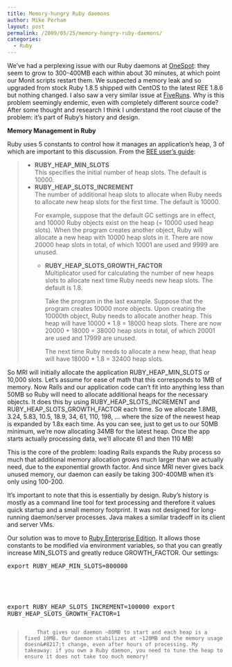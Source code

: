 ```yaml
---
title: Memory-hungry Ruby daemons
author: Mike Perham
layout: post
permalink: /2009/05/25/memory-hungry-ruby-daemons/
categories:
  - Ruby
---
```

We&#8217;ve had a perplexing issue with our Ruby daemons at [OneSpot][1]: they seem to grow to 300-400MB each within about 30 minutes, at which point our Monit scripts restart them. We suspected a memory leak and so upgraded from stock Ruby 1.8.5 shipped with CentOS to the latest REE 1.8.6 but nothing changed. I also saw a very similar issue at [FiveRuns][2]. Why is this problem seemingly endemic, even with completely different source code? After some thought and research I think I understand the root clause of the problem: it&#8217;s part of Ruby&#8217;s history and design.

**Memory Management in Ruby**

Ruby uses 5 constants to control how it manages an application&#8217;s heap, 3 of which are important to this discussion. From the [REE user&#8217;s guide][3]:

> *   **RUBY\_HEAP\_MIN_SLOTS**  
>     This specifies the initial number of heap slots. The default is 10000. 
> *   **RUBY\_HEAP\_SLOTS_INCREMENT**  
>     The number of additional heap slots to allocate when Ruby needs to allocate new heap slots for the first time. The default is 10000.</p> 
>     For example, suppose that the default GC settings are in effect, and 10000 Ruby objects exist on the heap (= 10000 used heap slots). When the program creates another object, Ruby will allocate a new heap with 10000 heap slots in it. There are now 20000 heap slots in total, of which 10001 are used and 9999 are unused. </li> 
>     *   **RUBY\_HEAP\_SLOTS\_GROWTH\_FACTOR**  
>         Multiplicator used for calculating the number of new heaps slots to allocate next time Ruby needs new heap slots. The default is 1.8.</p> 
>         Take the program in the last example. Suppose that the program creates 10000 more objects. Upon creating the 10000th object, Ruby needs to allocate another heap. This heap will have 10000 * 1.8 = 18000 heap slots. There are now 20000 + 18000 = 38000 heap slots in total, of which 20001 are used and 17999 are unused.
>         
>         The next time Ruby needs to allocate a new heap, that heap will have 18000 * 1.8 = 32400 heap slots. </li> </ul> </blockquote> 
>         So MRI will initially allocate the application RUBY\_HEAP\_MIN\_SLOTS or 10,000 slots. Let&#8217;s assume for ease of math that this corresponds to 1MB of memory. Now Rails and our application code can&#8217;t fit into anything less than 50MB so Ruby will need to allocate additional heaps for the necessary objects. It does this by using RUBY\_HEAP\_SLOTS\_INCREMENT and RUBY\_HEAP\_SLOTS\_GROWTH\_FACTOR each time. So we allocate 1.8MB, 3.24, 5.83, 10.5, 18.9, 34, 61, 110, 198, &#8230; where the size of the newest heap is expanded by 1.8x each time. As you can see, just to get us to our 50MB minimum, we&#8217;re now allocating 34MB for the latest heap. Once the app starts actually processing data, we&#8217;ll allocate 61 and then 110 MB!
>         
>         This is the core of the problem: loading Rails expands the Ruby process so much that additional memory allocation grows much larger than we actually need, due to the exponential growth factor. And since MRI never gives back unused memory, our daemon can easily be taking 300-400MB when it&#8217;s only using 100-200.
>         
>         It&#8217;s important to note that this is essentially by design. Ruby&#8217;s history is mostly as a command line tool for text processing and therefore it values quick startup and a small memory footprint. It was not designed for long-running daemon/server processes. Java makes a similar tradeoff in its client and server VMs.
>         
>         Our solution was to move to [Ruby Enterprise Edition][4]. It allows those constants to be modified via environment variables, so that you can greatly increase MIN\_SLOTS and greatly reduce GROWTH\_FACTOR. Our settings:
>         
>         <pre lang="sh">export RUBY_HEAP_MIN_SLOTS=800000
export RUBY_HEAP_SLOTS_INCREMENT=100000
export RUBY_HEAP_SLOTS_GROWTH_FACTOR=1
</pre>
>         
>         That gives our daemon ~80MB to start and each heap is a fixed 10MB. Our daemon stabilizes at ~120MB and the memory usage doesn&#8217;t change, even after hours of processing. My takeaway: if you own a Ruby daemon, you need to tune the heap to ensure it does not take too much memory!

 [1]: http://www.onespot.com
 [2]: http://www.fiveruns.com
 [3]: http://www.rubyenterpriseedition.com/documentation.html#_garbage_collector_performance_tuning
 [4]: http://www.rubyenterpriseedition.com
